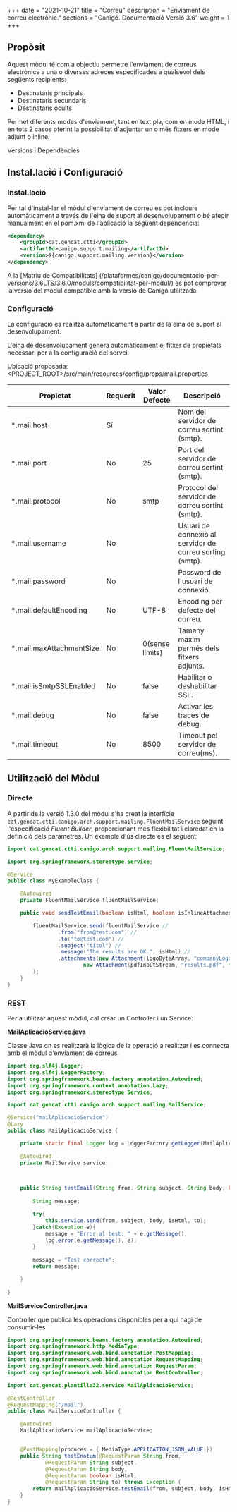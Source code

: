 +++
date        = "2021-10-21"
title       = "Correu"
description = "Enviament de correu electrònic."
sections    = "Canigó. Documentació Versió 3.6"
weight      = 1
+++

## Propòsit

Aquest mòdul té com a objectiu permetre l'enviament de correus electrònics a una o diverses adreces especificades a qualsevol dels següents recipients:

* Destinataris principals
* Destinataris secundaris
* Destinataris ocults

Permet diferents modes d'enviament, tant en text pla, com en mode HTML, i en tots 2 casos oferint la possibilitat d'adjuntar un o més fitxers en mode adjunt o inline. 

Versions i Dependències

## Instal.lació i Configuració

### Instal.lació

Per tal d'instal-lar el mòdul d'enviament de correu es pot incloure automàticament a través de l'eina de suport al desenvolupament o bé afegir manualment en el pom.xml de l'aplicació la següent dependència:

```xml
<dependency>
	<groupId>cat.gencat.ctti</groupId>
	<artifactId>canigo.support.mailing</artifactId>
	<version>${canigo.support.mailing.version}</version>
</dependency>
```

A la [Matriu de Compatibilitats] (/plataformes/canigo/documentacio-per-versions/3.6LTS/3.6.0/moduls/compatibilitat-per-modul/) es pot comprovar la versió del mòdul compatible amb la versió de Canigó utilitzada.

### Configuració

La configuració es realitza automàticament a partir de la eina de suport al desenvolupament.

L'eina de desenvolupament genera automàticament el fitxer de propietats necessari per a la configuració del servei.

Ubicació proposada: <PROJECT_ROOT>/src/main/resources/config/props/mail.properties

Propietat                | Requerit | Valor Defecte | Descripció
------------------------ | -------- | ------------- | -----------
*.mail.host              | Sí       |               | Nom del servidor de correu sortint (smtp).
*.mail.port              | No       |      25       | Port del servidor de correu sortint (smtp). 
*.mail.protocol          | No       |     smtp      | Protocol del servidor de correu sortint (smtp).
*.mail.username          | No       |               | Usuari de connexió al servidor de correu sorting (smtp).
*.mail.password          | No       |               | Password de l'usuari de connexió.
*.mail.defaultEncoding   | No       |     UTF-8     | Encoding per defecte del correu.  
*.mail.maxAttachmentSize | No       |0(sense límits)| Tamany màxim permés dels fitxers adjunts. 
*.mail.isSmtpSSLEnabled  | No       |     false     | Habilitar o deshabilitar SSL.
*.mail.debug             | No       |     false     | Activar les traces de debug.
*.mail.timeout           | No       |     8500      | Timeout pel servidor de correu(ms).


## Utilització del Mòdul

### Directe

A partir de la versió 1.3.0 del mòdul s'ha creat la interfície `cat.gencat.ctti.canigo.arch.support.mailing.FluentMailService` seguint l'especificació *Fluent Builder*, proporcionant més flexibilitat i claredat en la definició dels paràmetres.
Un exemple d'ús directe és el següent:

```java
import cat.gencat.ctti.canigo.arch.support.mailing.FluentMailService;

import org.springframework.stereotype.Service;

@Service
public class MyExampleClass {

	@Autowired
	private FluentMailService fluentMailService;

	public void sendTestEmail(boolean isHtml, boolean isInlineAttachment) {

		fluentMailService.send(fluentMailService //
				.from("from@test.com") //
				.to("to@test.com") //
				.subject("títol") //
				.message("The results are OK.", isHtml) //
				.attachments(new Attachment(logoByteArray, "companyLogo.gif", isInlineAttachment),
						new Attachment(pdfInputStream, "results.pdf", false)) //
		);
	}
}
```

### REST

Per a utilitzar aquest mòdul, cal crear un Controller i un Service:

**MailAplicacioService.java**

Classe Java on es realitzarà la lògica de la operació a realitzar i es connecta amb el mòdul d'enviament de correus.

```java
import org.slf4j.Logger;
import org.slf4j.LoggerFactory;
import org.springframework.beans.factory.annotation.Autowired;
import org.springframework.context.annotation.Lazy;
import org.springframework.stereotype.Service;

import cat.gencat.ctti.canigo.arch.support.mailing.MailService;

@Service("mailAplicacioService")
@Lazy
public class MailAplicacioService {

	private static final Logger log = LoggerFactory.getLogger(MailAplicacioService.class);

	@Autowired
	private MailService service;
    


	public String testEmail(String from, String subject, String body, boolean isHtml, String to){
		
		String message;

        try{
        	this.service.send(from, subject, body, isHtml, to);
        }catch(Exception e){
        	message = "Error al test: " + e.getMessage();
        	log.error(e.getMessage(), e);
        }
        
        message = "Test correcte";
        return message;

    }
	
}
```

**MailServiceController.java**  

Controller que publica les operacions disponibles per a qui hagi de consumir-les

```java
import org.springframework.beans.factory.annotation.Autowired;
import org.springframework.http.MediaType;
import org.springframework.web.bind.annotation.PostMapping;
import org.springframework.web.bind.annotation.RequestMapping;
import org.springframework.web.bind.annotation.RequestParam;
import org.springframework.web.bind.annotation.RestController;

import cat.gencat.plantilla32.service.MailAplicacioService;

@RestController
@RequestMapping("/mail")
public class MailServiceController {

	@Autowired
	MailAplicacioService mailAplicacioService;


	@PostMapping(produces = { MediaType.APPLICATION_JSON_VALUE })
	public String testEnotum(@RequestParam String from, 
			@RequestParam String subject,
			@RequestParam String body,
			@RequestParam boolean isHtml,
			@RequestParam String to) throws Exception {
		return mailAplicacioService.testEmail(from, subject, body, isHtml, to);
	}
}
```
